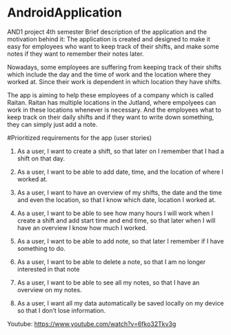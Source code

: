 # AndroidApplication

AND1 project 4th semester Brief description of the application and the motivation behind it:
The application is created and designed to make it easy for employees who want to keep track of their shifts,
and make some notes if they want to remember their notes later.

Nowadays, some employees are suffering from keeping track of their shifts which include the day and the time of work and the location where they worked at.
Since their work is dependent in which location they have shifts.

The app is aiming to help these employees of a company which is called Raitan. Raitan has multiple locations in the Jutland, where empolyees can work in these locations whenever is necessary. And the employees what to keep track on their daily shifts and if they want to write down something, they can simply just add a note.



#Prioritized requirements for the app (user stories)



1.	As a user, I want to create a shift, so that later on I remember that I had a shift on that day.

2.	As a user, I want to be able to add date, time, and the location of where I worked at. 

3.	As a user, I want to have an overview of my shifts, the date and the time and even the location, so that I know which date, location I worked at.

4.	As a user, I want to be able to see how many hours I will work when I create a shift and add start time and end time, so that later when I will have an overview I know how much I worked.

5.	As a user, I want to be able to add note, so that later I remember if I have something to do.

6.	As a user, I want to be able to delete a note, so that I am no longer interested in that note

7.	As a user, I want to be able to see all my notes, so that I have an overview on my notes.

8.	As a user, I want all my data automatically be saved locally on my device so that I don’t lose information.



Youtube: https://www.youtube.com/watch?v=6fko32Tkv3g


